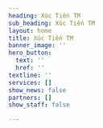 ```yaml
---
heading: Xúc Tiến TM
sub_heading: Xúc Tiến TM
layout: home
title: Xúc Tiến TM
banner_image: ''
hero_button:
  text: ''
  href: ''
textline: ''
services: []
show_news: false
partners: []
show_staff: false

---
```


